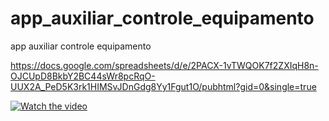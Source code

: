 # app_auxiliar_controle_equipamento
app auxiliar controle equipamento



https://docs.google.com/spreadsheets/d/e/2PACX-1vTWQOK7f2ZXIqH8n-OJCUpD8BkbY2BC44sWr8pcRqO-UUX2A_PeD5K3rk1HIMSvJDnGdg8Yy1Fgut1O/pubhtml?gid=0&single=true




[![Watch the video](https://img.youtube.com/vi/KA_RoTjQVdM/maxresdefault.jpg)](https://youtu.be/KA_RoTjQVdM)


